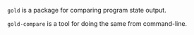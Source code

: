 `gold` is a package for comparing program state output.

`gold-compare` is a tool for doing the same from command-line.